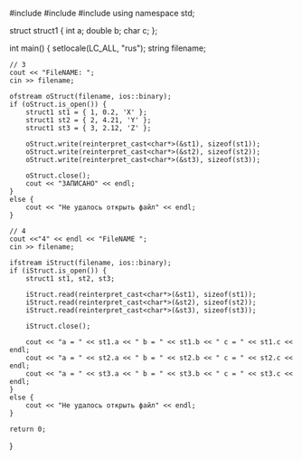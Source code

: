 #include <iostream>
#include <fstream>
#include <string>
using namespace std;


struct struct1 {
    int a;
    double b;
    char c;
};

int main() {
    setlocale(LC_ALL, "rus");
    string filename;


    // 3 
    cout << "FileNAME: ";
    cin >> filename;

    ofstream oStruct(filename, ios::binary);
    if (oStruct.is_open()) {
        struct1 st1 = { 1, 0.2, 'X' };
        struct1 st2 = { 2, 4.21, 'Y' };
        struct1 st3 = { 3, 2.12, 'Z' };

        oStruct.write(reinterpret_cast<char*>(&st1), sizeof(st1));
        oStruct.write(reinterpret_cast<char*>(&st2), sizeof(st2));
        oStruct.write(reinterpret_cast<char*>(&st3), sizeof(st3));

        oStruct.close();
        cout << "ЗАПИСАНО" << endl;
    }
    else {
        cout << "Не удалось открыть файл" << endl;
    }

    // 4 
    cout <<"4" << endl << "FileNAME ";
    cin >> filename;

    ifstream iStruct(filename, ios::binary);
    if (iStruct.is_open()) {
        struct1 st1, st2, st3;

        iStruct.read(reinterpret_cast<char*>(&st1), sizeof(st1));
        iStruct.read(reinterpret_cast<char*>(&st2), sizeof(st2));
        iStruct.read(reinterpret_cast<char*>(&st3), sizeof(st3));

        iStruct.close();
        
        cout << "a = " << st1.a << " b = " << st1.b << " c = " << st1.c << endl;
        cout << "a = " << st2.a << " b = " << st2.b << " c = " << st2.c << endl;
        cout << "a = " << st3.a << " b = " << st3.b << " c = " << st3.c << endl;
    }
    else {
        cout << "Не удалось открыть файл" << endl;
    }

    return 0;
}

